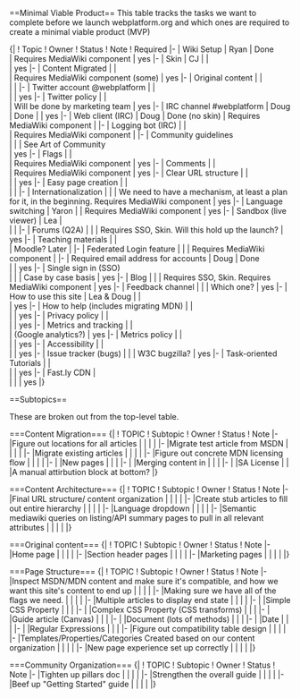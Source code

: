 ==Minimal Viable Product==
This table tracks the tasks we want to complete before we launch webplatform.org and which ones are required to create a minimal viable product (MVP) 

{|
! Topic
! Owner
! Status
! Note
! Required 
|-
| Wiki Setup
| Ryan
| Done                                         
| Requires MediaWiki component
| yes
|-
| Skin
| CJ
| 
| 	
| yes
|-
| Content Migrated
| 
| 	
| Requires MediaWiki component (some) 
| yes
|-
| Original content
| 
| 	
| 
|
|-
| Twitter account @webplatform
| 
| 	
| 
| yes
|-
| Twitter policy 
| 
| 	
| Will be done by marketing team
| yes
|-
| IRC channel #webplatform
| Doug
| Done
| 
| yes
|-
| Web client (IRC)
| Doug 
| Done (no skin)
| Requires MediaWiki component
| 
|-
| Logging bot (IRC)
| 
| 	
| Requires MediaWiki component
| 
|-
| Community guidelines	
| 
| 
| See Art of Community	
| yes
|-
| Flags
| 
| 	
| Requires MediaWiki component
| yes
|-
| Comments
| 
| 	
| Requires MediaWiki component
| yes
|-
| Clear URL structure
| 
| 	
| 
| yes
|-
| Easy page creation
| 
| 	
| 
| 
|-
| Internationalization
| 
| 
| We need to have a mechanism, at least a plan for it, in the beginning. Requires MediaWiki component
| yes
|-
| Language switching
| Yaron
| 
| Requires MediaWiki component
| yes
|-
| Sandbox (live viewer)
| Lea
| 	
| 
| 
|-
| Forums (Q2A)
| 
| 
| Requires SSO, Skin. Will this hold up the launch? 
| yes
|-
| Teaching materials
| 
| 	
| Moodle? Later
| 
|-
| Federated Login feature
| 
| 
| Requires MediaWiki component
| 
|-
| Required email address for accounts
| Doug
| Done	
| 
| yes
|-
| Single sign in (SSO)	
| 
| 
| Case by case basis
| yes
|-
| Blog
| 
| 
| Requires SSO, Skin. Requires MediaWiki component
| yes
|-
| Feedback channel
| 
|
| Which one?
| yes
|-
| How to use this site
| Lea & Doug
| 
| 	
| yes
|-
| How to help (includes migrating MDN)
| 
| 	
| 
| yes
|-
| Privacy policy
| 
| 	
| 
| yes
|-
| Metrics and tracking 
| 
| 	
| (Google analytics?)
| yes
|-
| Metrics policy
| 
| 	
| 
| yes
|-
| Accessibility
| 
| 	
| 
| yes
|-
| Issue tracker (bugs)
| 
| 
| W3C bugzilla?
| yes
|-
| Task-oriented Tutorials
| 
| 	
| 
| yes
|-
| Fast.ly CDN
| 	
| 
| 
| yes
|}

==Subtopics==

These are broken out from the top-level table.

===Content Migration===
{|
! TOPIC
! Subtopic
! Owner
! Status
! Note
|-
|Figure out locations for all articles
|
|
|
|
|-
|Migrate test article from MSDN
|
|
|
|
|-
|Migrate existing articles
|
|
|
|
|-
|Figure out concrete MDN licensing flow
|
|
|
|
|-
|
|New pages
|
|
|
|-
|
|Merging content in
|
|
|
|-
|
|SA License
|
|
|A manual attirbution block at bottom?
|}


===Content Architecture===
{|
! TOPIC
! Subtopic
! Owner
! Status
! Note
|-
|Final URL structure/ content organization
|
|
|
|
|-
|Create stub articles to fill out entire hierarchy
|
|
|
|
|-
|Language dropdown
|
|
|
|
|-
|Semantic mediawiki queries on listing/API summary pages to pull in all relevant attributes
|
|
|
|
|}



===Original content===
{|
! TOPIC
! Subtopic
! Owner
! Status
! Note
|-
|Home page
|
|
|
|
|-
|Section header pages
|
|
|
|
|-
|Marketing pages
|
|
|
|
|}



===Page Structure===
{|
! TOPIC
! Subtopic
! Owner
! Status
! Note
|-
|Inspect MSDN/MDN content and make sure it's compatible, and how we want this site's content to end up
|
|
|
|
|-
|Making sure we have all of the flags we need.
|
|
|
|
|-
|Multiple articles to display end state
|
|
|
|
|-
|
|Simple CSS Property
|
|
|
|-
|
|Complex CSS Property (CSS transforms)
|
|
|
|-
|
|Guide article (Canvas)
|
|
|
|-
|
|Document (lots of methods)
|
|
|
|-
|
|Date
|
|
|
|-
|
|Regular Expressions
|
|
|
|-
|Figure out compatibility table design
|
|
|
|
|-
|Templates/Properties/Categories Created based on our content organization
|
|
|
|
|-
|New page experience set up correctly
|
|
|
|
|}


===Community Organization===
{|
! TOPIC
! Subtopic
! Owner
! Status
! Note
|-
|Tighten up pillars doc
|
|
|
|
|-
|Strengthen the overall guide
|
|
|
|
|-
|Beef up "Getting Started" guide
|
|
|
|
|}